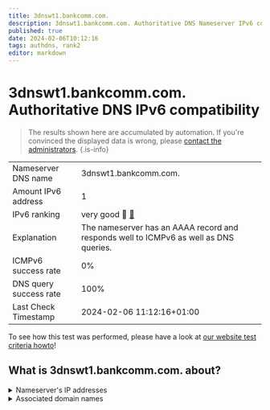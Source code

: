 ```yaml
---
title: 3dnswt1.bankcomm.com.
description: 3dnswt1.bankcomm.com. Authoritative DNS Nameserver IPv6 compatibility
published: true
date: 2024-02-06T10:12:16
tags: authdns, rank2
editor: markdown
---
```


# 3dnswt1.bankcomm.com. Authoritative DNS IPv6 compatibility

> The results shown here are accumulated by automation. If you're convinced the displayed data is wrong, please [contact the administrators](/howto/chat). 
{.is-info}




|   |   |
| - | - |
| Nameserver DNS name | 3dnswt1.bankcomm.com.
| Amount IPv6 address | 1
| IPv6 ranking | very good :2nd_place_medal: [🔗](/howto/ranking) |
| Explanation | The nameserver has an AAAA record and responds well to ICMPv6 as well as DNS queries. |
| ICMPv6 success rate | 0%|
| DNS query success rate | 100% |
| Last Check Timestamp | 2024-02-06 11:12:16+01:00 |

To see how this test was performed, please have a look at [our website test criteria howto](/howto/testcriteria/authdns)!


## What is 3dnswt1.bankcomm.com. about?




<details>
<summary>Nameserver's IP addresses</summary>

2408:8026:a0:1f00::53

</details>



<details>
<summary>Associated domain names</summary>

www.bankcomm.com

</details>
